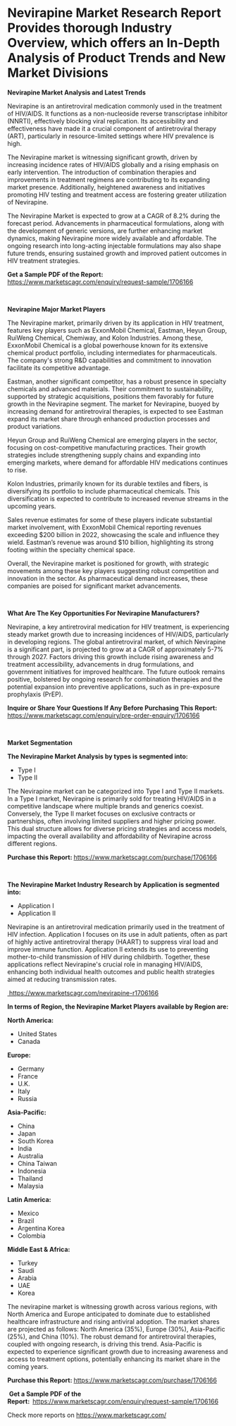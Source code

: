 <p><h1>Nevirapine Market Research Report Provides thorough Industry Overview, which offers an In-Depth Analysis of Product Trends and New Market Divisions</h1></p><p><strong>Nevirapine Market Analysis and Latest Trends</strong></p>
<p><p>Nevirapine is an antiretroviral medication commonly used in the treatment of HIV/AIDS. It functions as a non-nucleoside reverse transcriptase inhibitor (NNRTI), effectively blocking viral replication. Its accessibility and effectiveness have made it a crucial component of antiretroviral therapy (ART), particularly in resource-limited settings where HIV prevalence is high.</p><p>The Nevirapine market is witnessing significant growth, driven by increasing incidence rates of HIV/AIDS globally and a rising emphasis on early intervention. The introduction of combination therapies and improvements in treatment regimens are contributing to its expanding market presence. Additionally, heightened awareness and initiatives promoting HIV testing and treatment access are fostering greater utilization of Nevirapine.</p><p>The Nevirapine Market is expected to grow at a CAGR of 8.2% during the forecast period. Advancements in pharmaceutical formulations, along with the development of generic versions, are further enhancing market dynamics, making Nevirapine more widely available and affordable. The ongoing research into long-acting injectable formulations may also shape future trends, ensuring sustained growth and improved patient outcomes in HIV treatment strategies.</p></p>
<p><strong>Get a Sample PDF of the Report:&nbsp;</strong> <a href="https://www.marketscagr.com/enquiry/request-sample/1706166?utm_campaign=1889&utm_medium=2&utm_source=Github&utm_content=ia&utm_term=10012025&utm_id=nevirapine">https://www.marketscagr.com/enquiry/request-sample/1706166</a></p>
<p>&nbsp;</p>
<p><strong>Nevirapine Major Market Players</strong></p>
<p><p>The Nevirapine market, primarily driven by its application in HIV treatment, features key players such as ExxonMobil Chemical, Eastman, Heyun Group, RuiWeng Chemical, Chemiway, and Kolon Industries. Among these, ExxonMobil Chemical is a global powerhouse known for its extensive chemical product portfolio, including intermediates for pharmaceuticals. The company's strong R&D capabilities and commitment to innovation facilitate its competitive advantage.</p><p>Eastman, another significant competitor, has a robust presence in specialty chemicals and advanced materials. Their commitment to sustainability, supported by strategic acquisitions, positions them favorably for future growth in the Nevirapine segment. The market for Nevirapine, buoyed by increasing demand for antiretroviral therapies, is expected to see Eastman expand its market share through enhanced production processes and product variations.</p><p>Heyun Group and RuiWeng Chemical are emerging players in the sector, focusing on cost-competitive manufacturing practices. Their growth strategies include strengthening supply chains and expanding into emerging markets, where demand for affordable HIV medications continues to rise.</p><p>Kolon Industries, primarily known for its durable textiles and fibers, is diversifying its portfolio to include pharmaceutical chemicals. This diversification is expected to contribute to increased revenue streams in the upcoming years.</p><p>Sales revenue estimates for some of these players indicate substantial market involvement, with ExxonMobil Chemical reporting revenues exceeding $200 billion in 2022, showcasing the scale and influence they wield. Eastman’s revenue was around $10 billion, highlighting its strong footing within the specialty chemical space.</p><p>Overall, the Nevirapine market is positioned for growth, with strategic movements among these key players suggesting robust competition and innovation in the sector. As pharmaceutical demand increases, these companies are poised for significant market advancements.</p></p>
<p>&nbsp;</p>
<p><strong>What Are The Key Opportunities For Nevirapine Manufacturers?</strong></p>
<p><p>Nevirapine, a key antiretroviral medication for HIV treatment, is experiencing steady market growth due to increasing incidences of HIV/AIDS, particularly in developing regions. The global antiretroviral market, of which Nevirapine is a significant part, is projected to grow at a CAGR of approximately 5-7% through 2027. Factors driving this growth include rising awareness and treatment accessibility, advancements in drug formulations, and government initiatives for improved healthcare. The future outlook remains positive, bolstered by ongoing research for combination therapies and the potential expansion into preventive applications, such as in pre-exposure prophylaxis (PrEP).</p></p>
<p><strong>Inquire or Share Your Questions If Any Before Purchasing This Report:</strong> <a href="https://www.marketscagr.com/enquiry/pre-order-enquiry/1706166?utm_campaign=1889&utm_medium=2&utm_source=Github&utm_content=ia&utm_term=10012025&utm_id=nevirapine">https://www.marketscagr.com/enquiry/pre-order-enquiry/1706166</a></p>
<p>&nbsp;</p>
<p><strong>Market Segmentation</strong></p>
<p><strong>The Nevirapine Market Analysis by types is segmented into:</strong></p>
<p><ul><li>Type I</li><li>Type II</li></ul></p>
<p><p>The Nevirapine market can be categorized into Type I and Type II markets. In a Type I market, Nevirapine is primarily sold for treating HIV/AIDS in a competitive landscape where multiple brands and generics coexist. Conversely, the Type II market focuses on exclusive contracts or partnerships, often involving limited suppliers and higher pricing power. This dual structure allows for diverse pricing strategies and access models, impacting the overall availability and affordability of Nevirapine across different regions.</p></p>
<p><strong>Purchase this Report:&nbsp;</strong><a href="https://www.marketscagr.com/purchase/1706166?utm_campaign=1889&utm_medium=2&utm_source=Github&utm_content=ia&utm_term=10012025&utm_id=nevirapine">https://www.marketscagr.com/purchase/1706166</a></p>
<p>&nbsp;</p>
<p><strong>The Nevirapine Market Industry Research by Application is segmented into:</strong></p>
<p><ul><li>Application I</li><li>Application II</li></ul></p>
<p><p>Nevirapine is an antiretroviral medication primarily used in the treatment of HIV infection. Application I focuses on its use in adult patients, often as part of highly active antiretroviral therapy (HAART) to suppress viral load and improve immune function. Application II extends its use to preventing mother-to-child transmission of HIV during childbirth. Together, these applications reflect Nevirapine's crucial role in managing HIV/AIDS, enhancing both individual health outcomes and public health strategies aimed at reducing transmission rates.</p></p>
<p><a href="https://www.marketscagr.com/nevirapine-r1706166?utm_campaign=1889&utm_medium=2&utm_source=Github&utm_content=ia&utm_term=10012025&utm_id=nevirapine">&nbsp;https://www.marketscagr.com/nevirapine-r1706166</a></p>
<p><strong>In terms of Region, the Nevirapine Market Players available by Region are:</strong></p>
<p>
    <p> <strong> North America: </strong>
        <ul>
            <li>United States</li>
            <li>Canada</li>
        </ul>
        </p> 
    <p> <strong> Europe: </strong>
        <ul>
            <li>Germany</li>
            <li>France</li>
            <li>U.K.</li>
            <li>Italy</li>
            <li>Russia</li>
        </ul>
        </p> 
    <p> <strong> Asia-Pacific: </strong>
        <ul>
            <li>China</li>
            <li>Japan</li>
            <li>South Korea</li>
            <li>India</li>
            <li>Australia</li>
            <li>China Taiwan</li>
            <li>Indonesia</li>
            <li>Thailand</li>
            <li>Malaysia</li>
        </ul>
        </p> 
    <p> <strong> Latin America: </strong>
        <ul>
            <li>Mexico</li>
            <li>Brazil</li>
            <li>Argentina Korea</li>
            <li>Colombia</li>
        </ul>
        </p> 
    <p> <strong> Middle East & Africa: </strong>
        <ul>
            <li>Turkey</li>
            <li>Saudi</li>
            <li>Arabia</li>
            <li>UAE</li>
            <li>Korea</li>
        </ul>
    </p>
    </p>
<p><p>The nevirapine market is witnessing growth across various regions, with North America and Europe anticipated to dominate due to established healthcare infrastructure and rising antiviral adoption. The market shares are projected as follows: North America (35%), Europe (30%), Asia-Pacific (25%), and China (10%). The robust demand for antiretroviral therapies, coupled with ongoing research, is driving this trend. Asia-Pacific is expected to experience significant growth due to increasing awareness and access to treatment options, potentially enhancing its market share in the coming years.</p></p>
<p><strong>Purchase this Report: </strong><a href="https://www.marketscagr.com/purchase/1706166?utm_campaign=1889&utm_medium=2&utm_source=Github&utm_content=ia&utm_term=10012025&utm_id=nevirapine">https://www.marketscagr.com/purchase/1706166</a></p>
<p>&nbsp;<strong>Get a Sample PDF of the Report:&nbsp;&nbsp;</strong><a href="https://www.marketscagr.com/enquiry/request-sample/1706166?utm_campaign=1889&utm_medium=2&utm_source=Github&utm_content=ia&utm_term=10012025&utm_id=nevirapine">https://www.marketscagr.com/enquiry/request-sample/1706166</a></p>
<p><strong></strong></p>
<p>Check more reports on <a href="https://www.marketscagr.com/?utm_campaign=1889&utm_medium=2&utm_source=Github&utm_content=ia&utm_term=10012025&utm_id=nevirapine">https://www.marketscagr.com/</a></p>